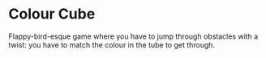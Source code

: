 # Colour Cube

Flappy-bird-esque game where you have to jump through obstacles with a twist: you have to match the colour in the tube to get through.
